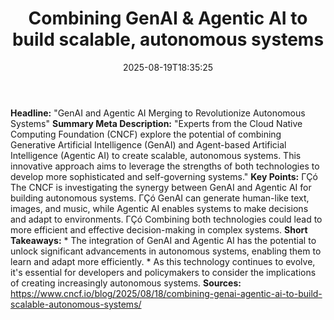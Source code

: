 ﻿---
title: "Combining GenAI & Agentic AI to build scalable, autonomous systems"
date: "2025-08-19T18:35:25"
category: "Markets"
summary: ""
slug: "combining genai  agentic ai to build scalable autonomous sys"
source_urls:
  - "https://www.cncf.io/blog/2025/08/18/combining-genai-agentic-ai-to-build-scalable-autonomous-systems/"
seo:
  title: "Combining GenAI & Agentic AI to build scalable, autonomous systems | Hash n Hedge"
  description: ""
  keywords: ["news", "markets", "brief"]
---
**Headline:**  "GenAI and Agentic AI Merging to Revolutionize Autonomous Systems"  **Summary Meta Description:** "Experts from the Cloud Native Computing Foundation (CNCF) explore the potential of combining Generative Artificial Intelligence (GenAI) and Agent-based Artificial Intelligence (Agentic AI) to create scalable, autonomous systems. This innovative approach aims to leverage the strengths of both technologies to develop more sophisticated and self-governing systems."  **Key Points:**  ΓÇó The CNCF is investigating the synergy between GenAI and Agentic AI for building autonomous systems. ΓÇó GenAI can generate human-like text, images, and music, while Agentic AI enables systems to make decisions and adapt to environments. ΓÇó Combining both technologies could lead to more efficient and effective decision-making in complex systems.  **Short Takeaways:**  * The integration of GenAI and Agentic AI has the potential to unlock significant advancements in autonomous systems, enabling them to learn and adapt more efficiently. * As this technology continues to evolve, it's essential for developers and policymakers to consider the implications of creating increasingly autonomous systems.  **Sources:**  https://www.cncf.io/blog/2025/08/18/combining-genai-agentic-ai-to-build-scalable-autonomous-systems/ 
